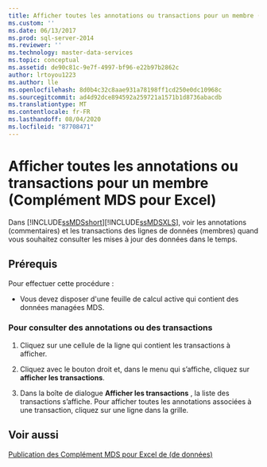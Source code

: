 ```yaml
---
title: Afficher toutes les annotations ou transactions pour un membre (Complément MDS pour Excel) | Microsoft Docs
ms.custom: ''
ms.date: 06/13/2017
ms.prod: sql-server-2014
ms.reviewer: ''
ms.technology: master-data-services
ms.topic: conceptual
ms.assetid: de90c81c-9e7f-4997-bf96-e22b97b2862c
author: lrtoyou1223
ms.author: lle
ms.openlocfilehash: 8d0b4c32c8aae931a78198ff1cd250e0dc10968c
ms.sourcegitcommit: ad4d92dce894592a259721a1571b1d8736abacdb
ms.translationtype: MT
ms.contentlocale: fr-FR
ms.lasthandoff: 08/04/2020
ms.locfileid: "87708471"
---
```

# <a name="view-all-annotations-or-transactions-for-a-member-mds-add-in-for-excel"></a>Afficher toutes les annotations ou transactions pour un membre (Complément MDS pour Excel)
  Dans [!INCLUDE[ssMDSshort](../../includes/ssmdsshort-md.md)][!INCLUDE[ssMDSXLS](../../includes/ssmdsxls-md.md)], voir les annotations (commentaires) et les transactions des lignes de données (membres) quand vous souhaitez consulter les mises à jour des données dans le temps.  
  
## <a name="prerequisites"></a>Prérequis  
 Pour effectuer cette procédure :  
  
-   Vous devez disposer d'une feuille de calcul active qui contient des données managées MDS.  
  
### <a name="to-view-annotations-or-transactions"></a>Pour consulter des annotations ou des transactions  
  
1.  Cliquez sur une cellule de la ligne qui contient les transactions à afficher.  
  
2.  Cliquez avec le bouton droit et, dans le menu qui s’affiche, cliquez sur **afficher les transactions**.  
  
3.  Dans la boîte de dialogue **Afficher les transactions** , la liste des transactions s’affiche. Pour afficher toutes les annotations associées à une transaction, cliquez sur une ligne dans la grille.  
  
## <a name="see-also"></a>Voir aussi  
 [Publication des Complément MDS pour Excel de &#40;de données&#41;](overview-importing-data-from-excel-mds-add-in-for-excel.md)  
  
  
